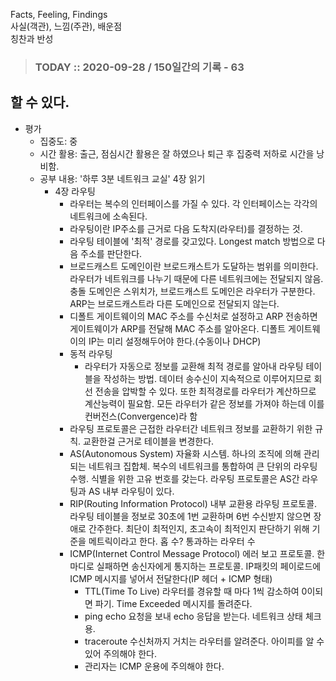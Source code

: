 Facts, Feeling, Findings  
사실(객관), 느낌(주관), 배운점  
칭찬과 반성

> ### TODAY :: 2020-09-28 / 150일간의 기록 - 63

## 할 수 있다.

* 평가
  * 집중도: 중
  * 시간 활용: 출근, 점심시간 활용은 잘 하였으나 퇴근 후 집중력 저하로 시간을 낭비함. 
  * 공부 내용: '하루 3분 네트워크 교실' 4장 읽기
    * 4장 라우팅
      - 라우터는 복수의 인터페이스를 가질 수 있다. 각 인터페이스는 각각의 네트워크에 소속된다.
      - 라우팅이란 IP주소를 근거로 다음 도착지(라우터)를 결정하는 것.
      - 라우팅 테이블에 '최적' 경로를 갖고있다. Longest match 방법으로 다음 주소를 판단한다.
      - 브로드캐스트 도메인이란 브로드캐스트가 도달하는 범위를 의미한다. 라우터가 네트워크를 나누기 때문에 다른 네트워크에는 전달되지 않음.
        충돌 도메인은 스위치가, 브로드캐스트 도메인은 라우터가 구분한다. ARP는 브로드캐스트라 다른 도메인으로 전달되지 않는다.
      - 디폴트 게이트웨이의 MAC 주소를 수신처로 설정하고 ARP 전송하면 게이트웨이가 ARP를 전달해 MAC 주소를 알아온다.
        디폴트 게이트웨이의 IP는 미리 설정해두어야 한다.(수동이나 DHCP)
      - 동적 라우팅
        - 라우터가 자동으로 정보를 교환해 최적 경로를 알아내 라우팅 테이블을 작성하는 방법.
          데이터 송수신이 지속적으로 이루어지므로 회선 전송을 압박할 수 있다. 또한 최적경로를 라우터가 계산하므로 계산능력이 필요함.
          모든 라우터가 같은 정보를 가져야 하는데 이를 컨버전스(Convergence)라 함
      - 라우팅 프로토콜은 근접한 라우터간 네트워크 정보를 교환하기 위한 규칙. 교환한걸 근거로 테이블을 변경한다.
      - AS(Autonomous System) 자율화 시스템. 하나의 조직에 의해 관리되는 네트워크 집합체. 복수의 네트워크를 통합하여 큰 단위의 라우팅 수행.
        식별을 위한 고유 번호를 갖는다. 라우팅 프로토콜은 AS간 라우팅과 AS 내부 라우팅이 있다.
      - RIP(Routing Information Protocol) 내부 교환용 라우팅 프로토콜. 라우팅 테이블을 정보로 30초에 1번 교환하며 6번 수신받지 않으면 장애로 간주한다.
        최단이 최적인지, 초고속이 최적인지 판단하기 위해 기준을 메트릭이라고 한다. 홉 수? 통과하는 라우터 수
      - ICMP(Internet Control Message Protocol) 에러 보고 프로토콜. 한마디로 실패하면 송신자에게 통지하는 프로토콜.
        IP패킷의 페이로드에 ICMP 메시지를 넣어서 전달한다(IP 헤더 + ICMP 형태)
        - TTL(Time To Live) 라우터를 경유할 때 마다 1씩 감소하여 0이되면 파기. Time Exceeded 메시지를 돌려준다.
        - ping echo 요청을 보내 echo 응답을 받는다. 네트워크 상태 체크용.
        - traceroute 수신처까지 거치는 라우터를 알려준다. 아이피를 알 수 있어 주의해야 한다.
        - 관리자는 ICMP 운용에 주의해야 한다.
  
